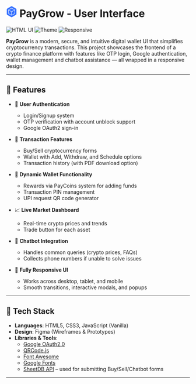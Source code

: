 # <img src="favicon.svg" width="30" height="30">  PayGrow - User Interface


![HTML UI](https://img.shields.io/badge/UI-Built%20with%20HTML-orange?style=for-the-badge&logo=html5)
![Theme](https://img.shields.io/badge/Theme-Blue%20%7C%20Black%20%7C%20White-blue?style=for-the-badge)
![Responsive](https://img.shields.io/badge/Design-Responsive-lightgrey?style=for-the-badge&logo=css3)


**PayGrow** is a modern, secure, and intuitive digital wallet UI that simplifies cryptocurrency transactions. This project showcases the frontend of a crypto finance platform with features like OTP login, Google authentication, wallet management and chatbot assistance — all wrapped in a responsive design.

---

## 🚀 Features

- 🔐 **User Authentication**
  - Login/Signup system
  - OTP verification with account unblock support
  - Google OAuth2 sign-in

- 🧾 **Transaction Features**
  - Buy/Sell cryptocurrency forms
  - Wallet with Add, Withdraw, and Schedule options
  - Transaction history (with PDF download option)

- 💸 **Dynamic Wallet Functionality**
  - Rewards via PayCoins system for adding funds
  - Transaction PIN management
  - UPI request QR code generator

- 📈 **Live Market Dashboard**
  - Real-time crypto prices and trends
  - Trade button for each asset

- 🤖 **Chatbot Integration**
  - Handles common queries (crypto prices, FAQs)
  - Collects phone numbers if unable to solve issues

- 📱 **Fully Responsive UI**
  - Works across desktop, tablet, and mobile
  - Smooth transitions, interactive modals, and popups

---

## 🧱 Tech Stack

- **Languages**: HTML5, CSS3, JavaScript (Vanilla)
- **Design**: Figma (Wireframes & Prototypes)
- **Libraries & Tools**:
  - [Google OAuth2.0](https://developers.google.com/identity)
  - [QRCode.js](https://github.com/davidshimjs/qrcodejs)
  - [Font Awesome](https://fontawesome.com/)
  - [Google Fonts](https://fonts.google.com/)
  - [SheetDB API](https://sheetdb.io/) – used for submitting Buy/Sell/Chatbot forms

---

